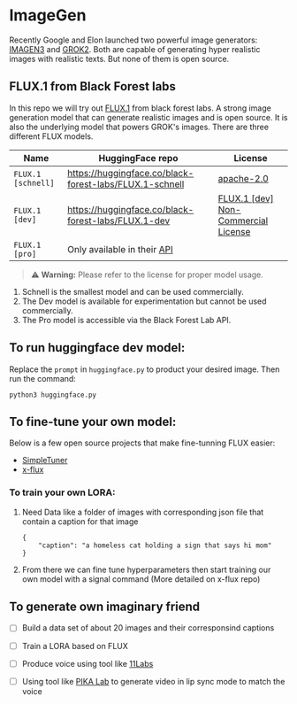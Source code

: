 # ImageGen

Recently Google and Elon launched two powerful image generators: [IMAGEN3](https://deepmind.google/technologies/imagen-3/) and [GROK2](https://x.ai/). Both are capable of generating hyper realistic images with realistic texts. But none of them is open source. 

## FLUX.1 from Black Forest labs
In this repo we will try out [FLUX.1](https://blackforestlabs.ai/) from black forest labs. A strong image generation model that can generate realistic images and is open source. It is also the underlying model that powers GROK's images.
There are three different FLUX models. 

| Name | HuggingFace repo | License | 
| ---- | ---- | ---- | 
| `FLUX.1 [schnell]` | https://huggingface.co/black-forest-labs/FLUX.1-schnell | [apache-2.0](https://huggingface.co/datasets/choosealicense/licenses/blob/main/markdown/apache-2.0.md) | 
| `FLUX.1 [dev]` | https://huggingface.co/black-forest-labs/FLUX.1-dev | [FLUX.1 [dev] Non-Commercial License](https://huggingface.co/black-forest-labs/FLUX.1-dev/blob/main/LICENSE.md) | 
| `FLUX.1 [pro]` | Only available in their [API](https://fal.ai/models/fal-ai/flux-pro) |  | 

> ⚠️ **Warning:** Please refer to the license for proper model usage.

1. Schnell is the smallest model and can be used commercially.
2. The Dev model is available for experimentation but cannot be used commercially.
3. The Pro model is accessible via the Black Forest Lab API.

## To run huggingface dev model:

Replace the `prompt` in `huggingface.py` to product your desired image. Then run the command:
```
python3 huggingface.py
```

## To fine-tune your own model:

Below is a few open source projects that make fine-tunning FLUX easier:
  -  [SimpleTuner](https://github.com/bghira/SimpleTuner)
  - [x-flux](https://github.com/XLabs-AI/x-flux)

### To train your own LORA:
1. Need Data like a folder of images with corresponding json file that contain a caption for that image 
    ```
    {
        "caption": "a homeless cat holding a sign that says hi mom"
    }
    ```
2. From there we can fine tune hyperparameters then start training our own model with a signal command (More detailed on x-flux repo)

## To generate own imaginary friend 

- [ ] Build a data set of about 20 images and their corresponsind captions
- [ ] Train a LORA based on FLUX
- [ ] Produce voice using tool like [11Labs](https://elevenlabs.io/)
- [ ] Using tool like [PIKA Lab](https://pika.art/home) to generate video in lip sync mode to match the voice 





